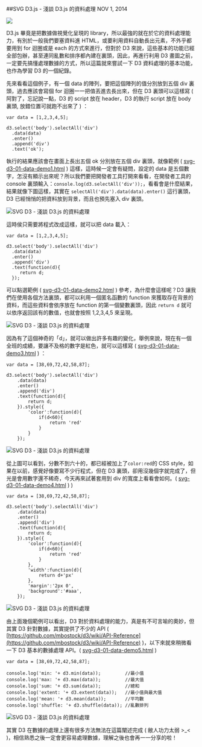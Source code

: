<!-- @@master  = ../../_layout.html-->

<!-- @@block  =  jsBottom-->

<include src="../../_articles-js.html"></include>

<!-- @@close-->

<!-- @@block  =  css-->

<include src="../../_articles-css.html"></include>

<!-- @@close-->

<!-- @@block  =  articles-social-->

<include src="../../_articles-social.html"></include>

<!-- @@close-->

<!-- @@block  =  articles-footer-->

<include src="../../_articles.html"></include>

<!-- @@close-->

<!-- @@block  =  meta-->

<meta property="article:published_time" content="2014-11-01T23:25:00+01:00">

<meta name="keywords" content="svg,d3,d3.js,data">

<meta name="description" content="D3.js 畢竟是把數據做視覺化呈現的 library，所以最強的就在於它的資料處理能力，因此，再進行利用 D3 畫圖之前，一定要先搞懂處理數據的方式，所以這篇就來嘗試一下 D3 資料處理的基本功能，也作為學習 D3 的一個紀錄。">

<meta itemprop="name" content="SVG D3.js - 淺談 D3.js 的資料處理 - OXXO.STUDIO">

<meta itemprop="image" content="http://www.oxxostudio.tw/img/articles/201411/20141101_1_01.jpg">

<meta itemprop="description" content="D3.js 畢竟是把數據做視覺化呈現的 library，所以最強的就在於它的資料處理能力，因此，再進行利用 D3 畫圖之前，一定要先搞懂處理數據的方式，所以這篇就來嘗試一下 D3 資料處理的基本功能，也作為學習 D3 的一個紀錄。">

<meta property="og:title" content="SVG D3.js - 淺談 D3.js 的資料處理 - OXXO.STUDIO">

<meta property="og:url" content="http://www.oxxostudio.tw/articles/201411/svg-d3-01-data.html">

<meta property="og:image" content="http://www.oxxostudio.tw/img/articles/201411/20141101_1_01.jpg">

<meta property="og:description" content="D3.js 畢竟是把數據做視覺化呈現的 library，所以最強的就在於它的資料處理能力，因此，再進行利用 D3 畫圖之前，一定要先搞懂處理數據的方式，所以這篇就來嘗試一下 D3 資料處理的基本功能，也作為學習 D3 的一個紀錄。">

<title>SVG D3.js - 淺談 D3.js 的資料處理  - OXXO.STUDIO</title> 

<!-- @@close-->

<!-- @@block  =  articles-content--> 

##SVG D3.js - 淺談 D3.js 的資料處理  <span class="article-date" tag="web">NOV 1, 2014</span>

<img src="/img/articles/201411/20141101_1_01.jpg" class="preview-img">

D3.js 畢竟是把數據做視覺化呈現的 library，所以最強的就在於它的資料處理能力，有別於一般我們要塞資料進 HTML，或要利用資料自動長出元素，不外乎都要用到 for 迴圈或是 each 的方式來進行，但對於 D3 來說，這些基本的功能已經全部包辦，甚至連同亂數和排序都內建在裏頭，因此，再進行利用 D3 畫圖之前，一定要先搞懂處理數據的方式，所以這篇就來嘗試一下 D3 資料處理的基本功能，也作為學習 D3 的一個紀錄。

先來看看這個例子，有一個 data 的陣列，要把這個陣列的值分別放到五個 div 裏頭，過去應該會寫個 for 迴圈一一把值丟進去長出來，但在 D3 裏頭可以這樣寫 ( 阿對了，忘記說一點，D3 的 script 放在 header，D3 的執行 script 放在 body 裏頭, 放錯位置可就跑不出來了 ) ：

	var data = [1,2,3,4,5];
	
	d3.select('body').selectAll('div')
	  .data(data)
	  .enter()
	  .append('div')
	  .text('ok');
			
執行的結果應該會在畫面上長出五個 ok 分別放在五個 div 裏頭，就像範例  ( [svg-d3-01-data-demo1.html](/demo/201411/svg-d3-01-data-demo1.html) ) 這樣，這時候一定會有疑問，設定的 data 是五個數字，怎沒有顯示出來呢？所以我們要把開發者工具打開來看看，在開發者工具的 console 裏頭輸入：`console.log(d3.selectAll('div'));`，看看會是什麼結果，結果就像下圖這樣，其實在 `selectAll('div').data(data).enter()` 這行裏頭，D3 已經悄悄的把資料放到背景，而且也預先塞入 div 裏頭。

![SVG D3 - 淺談 D3.js 的資料處理](/img/articles/201411/20141101_1_02.jpg)

這時侯只需要將程式改成這樣，就可以把 data 載入：

  	var data = [1,2,3,4,5];

	d3.select('body').selectAll('div')
	  .data(data)
	  .enter()
	  .append('div')
	  .text(function(d){
		 return d;
	  });

可以點選範例  ( [svg-d3-01-data-demo2.html](/demo/201411/svg-d3-01-data-demo2.html) )  參考，為什麼會這樣呢？D3 讓我們在使用各個方法裏頭，都可以利用一個匿名函數的 function 來獲取存在背景的資料，而這些資料會依序放在 function 的第一個變數裏頭，因此 `return d` 就可以依序返回該有的數值，也就會按照 1,2,3,4,5 來呈現。

![SVG D3 - 淺談 D3.js 的資料處理](/img/articles/201411/20141101_1_03.jpg)

因為有了這個神奇的「d」，就可以做出許多有趣的變化，舉例來說，現在有一個全班的成績，要讓不及格的數字是紅色，就可以這樣寫 ( [svg-d3-01-data-demo3.html](/demo/201411/svg-d3-01-data-demo3.html) ) ：

  	var data = [38,69,72,42,58,87];

	d3.select('body').selectAll('div')
		.data(data)
		.enter()
		.append('div')
		.text(function(d){
			return d;
		}).style({
			'color':function(d){
				if(d<60){
					return 'red'
				}
			}
		});

![SVG D3 - 淺談 D3.js 的資料處理](/img/articles/201411/20141101_1_04.jpg)

從上圖可以看到，分數不到六十的，都已經被加上了`color:red`的 CSS style，如果在以前，感覺好像要寫不少行程式，但在 D3 裏頭，卻用沒幾個字就完成了，但光是會用數字還不稀奇，今天再來試著套用到 div 的寬度上看看會如何。( [svg-d3-01-data-demo4.html](/demo/201411/svg-d3-01-data-demo4.html) )  )

 	var data = [38,69,72,42,58,87];

	d3.select('body').selectAll('div')
		.data(data)
		.enter()
		.append('div')
		.text(function(d){
			return d;
		}).style({
			'color':function(d){
				if(d<60){
					return 'red'
				}
			},
			'width':function(d){
				return d+'px'
			},
			'margin':'2px 0',
			'background':'#aaa',
		});

![SVG D3 - 淺談 D3.js 的資料處理](/img/articles/201411/20141101_1_05.jpg)

由上面幾個範例可以看出，D3 對於資料處理的能力，真是有不可言喻的奧妙，但其實 D3 針對數據，其實提供了不少的 API  ( [https://github.com/mbostock/d3/wiki/API-Reference](https://github.com/mbostock/d3/wiki/API-Reference) )，以下來就來稍微看一下 D3 基本的數據處理 API。( [svg-d3-01-data-demo5.html](/demo/201411/svg-d3-01-data-demo5.html) ) 

	var data = [38,69,72,42,58,87];
	
	console.log('min: '+ d3.min(data));         //最小值
	console.log('max: '+ d3.max(data));         //最大值
	console.log('sum: '+ d3.sum(data));         //總和
	console.log('extent: '+ d3.extent(data));   //最小值與最大值
	console.log('mean: '+ d3.mean(data));       //平均數
	console.log('shuffle: '+ d3.shuffle(data)); //亂數排列

![SVG D3 - 淺談 D3.js 的資料處理](/img/articles/201411/20141101_1_06.jpg)

其實 D3 在數據的處理上還有很多方法無法在這篇闡述完成 ( 敝人功力太弱 >_< )，相信熟悉之後一定會更容易處理數據，理解之後也會再一一分享的啦！

<!-- @@close-->